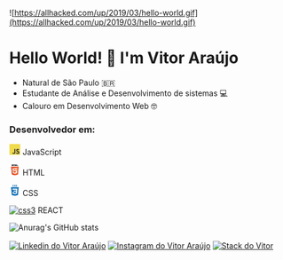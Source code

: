 ![https://allhacked.com/up/2019/03/hello-world.gif](https://allhacked.com/up/2019/03/hello-world.gif)


# Hello World! :facepunch: I'm Vitor Araújo


- Natural de São Paulo :brazil:
- Estudante de Análise e Desenvolvimento de sistemas :computer:
- Calouro em Desenvolvimento Web :nerd_face:

### Desenvolvedor em:

<a target="_blank" rel="noopener noreferrer" href="https://github.com/vitorveector"><img src="https://raw.githubusercontent.com/devicons/devicon/master/icons/javascript/javascript-original.svg" alt="javascript" width="20" height="20" style="max-width:100%;"></a> JavaScript

<a target="_blank" rel="noopener noreferrer" href="https://github.com/vitorveector"><img src="https://raw.githubusercontent.com/devicons/devicon/master/icons/html5/html5-original-wordmark.svg" alt="html5" width="20" height="20" style="max-width:100%;"></a> HTML

<a target="_blank" rel="noopener noreferrer" href="https://github.com/vitorveector"><img src="https://raw.githubusercontent.com/devicons/devicon/master/icons/css3/css3-plain-wordmark.svg" alt="css3" width="20" height="20" style="max-width:100%;"></a> CSS

<a target="_blank" rel="noopener noreferrer" href="https://github.com/vitorveector"><img src="https://raw.githubusercontent.com/devicons/devicon/master/icons/react/react-original.svgg" alt="css3" width="20" height="20" style="max-width:100%;"></a> REACT

![Anurag's GitHub stats](https://github-readme-stats.vercel.app/api?username=vitorveector&show_icons=true&theme=radical)

<a href="https://www.linkedin.com/in/v%C3%ADtor-hugo-araujo-dos-santos-da-silva-a6457412a/" rel="nofollow"><img align="center" src="https://camo.githubusercontent.com/28bbd2596707954793abeff9eb24d343c1c78b7bf184b90294b4b190c6097a65/68747470733a2f2f63646e2e6a7364656c6976722e6e65742f6e706d2f73696d706c652d69636f6e7340332e302e312f69636f6e732f6c696e6b6564696e2e737667" alt="Linkedin do Vitor Araújo" height="20" width="20" data-canonical-src="https://cdn.jsdelivr.net/npm/simple-icons@3.0.1/icons/linkedin.svg" style="max-width:100%;"></a> <a href="https://instagram.com/_torugu" rel="nofollow"><img align="center" src="https://camo.githubusercontent.com/aecaf87326884e8b0466bb799265a13fee7586246ebda3e066cb7fad82a1fd23/68747470733a2f2f63646e2e6a7364656c6976722e6e65742f6e706d2f73696d706c652d69636f6e7340332e302e312f69636f6e732f696e7374616772616d2e737667" alt="Instagram do Vitor Araújo" height="20" width="20" data-canonical-src="https://cdn.jsdelivr.net/npm/simple-icons@3.0.1/icons/instagram.svg" style="max-width:100%;"></a> <a href="https://pt.stackoverflow.com/users/227158/vitor-hugo" rel="nofollow"><img align="center" src="https://camo.githubusercontent.com/bd44ccfd9dad8d42fb19cacdac1ce3d2da666127da16876455a661988cf65f5d/68747470733a2f2f63646e2e6a7364656c6976722e6e65742f6e706d2f73696d706c652d69636f6e7340332e302e312f69636f6e732f737461636b6f766572666c6f772e737667" alt="Stack do Vitor" height="20" width="20" data-canonical-src="https://cdn.jsdelivr.net/npm/simple-icons@3.0.1/icons/stackoverflow.svg" style="max-width:100%;"></a>




